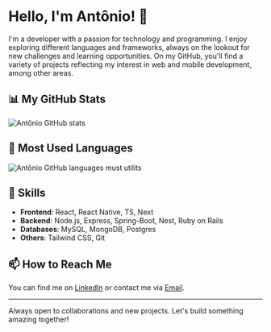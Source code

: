 # Hello, I'm Antônio! 👋

I'm a developer with a passion for technology and programming. I enjoy exploring different languages and frameworks, always on the lookout for new challenges and learning opportunities. On my GitHub, you'll find a variety of projects reflecting my interest in web and mobile development, among other areas.

## 📊 My GitHub Stats

![Antônio GitHub stats](https://github-readme-stats.vercel.app/api?username=Antonio880&show_icons=true&theme=tokyonight)

## 🚀 Most Used Languages

![Antônio GitHub languages must utilits](https://github-readme-stats.vercel.app/api/top-langs?locale=en&hide=css,html&theme=tokyonight&hide_border=false&username=Antonio880&langs_count=4)

## 💼 Skills

- **Frontend**: React, React Native, TS, Next
- **Backend**: Node.js, Express, Spring-Boot, Nest, Ruby on Rails
- **Databases**: MySQL, MongoDB, Postgres
- **Others**: Tailwind CSS, Git

## 📫 How to Reach Me

You can find me on [LinkedIn](https://www.linkedin.com/in/antoniocruzgomes/) or contact me via [Email](mailto:antoniocruzgomes880@gmail.com).

---

Always open to collaborations and new projects. Let's build something amazing together!
